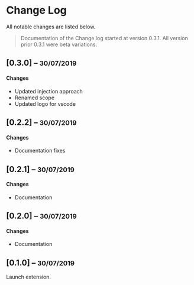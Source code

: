 # Change Log

All notable changes are listed below.

> Documentation of the Change log started at version 0.3.1. All version prior 0.3.1 were beta variations.

## [0.3.0] – <small>30/07/2019</small>

#### Changes

- Updated injection approach
- Renamed scope
- Updated logo for vscode


## [0.2.2] – <small>30/07/2019</small>

#### Changes

- Documentation fixes

## [0.2.1] – <small>30/07/2019</small>

#### Changes

- Documentation

## [0.2.0] – <small>30/07/2019</small>

#### Changes

- Documentation

## [0.1.0] – <small>30/07/2019</small>

Launch extension.

